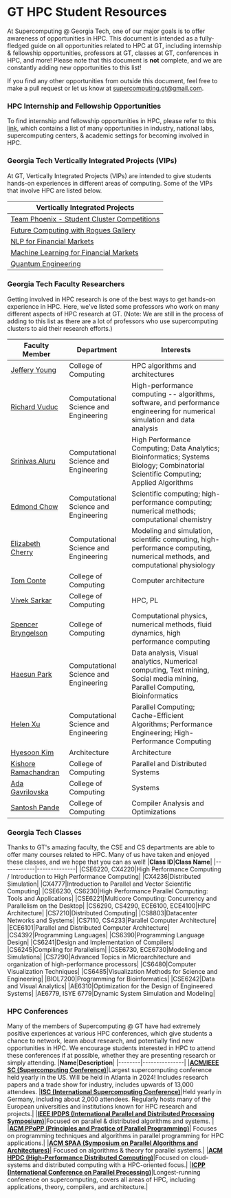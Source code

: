 # GT HPC Student Resources

At Supercomputing @ Georgia Tech, one of our major goals is to offer awareness of opportunities in HPC. This document is intended as a fully-fledged guide on all opportunities related to HPC at GT, including internship & fellowship opportunities, professors at GT, classes at GT, conferences in HPC, and more!
Please note that this document is **not** complete, and we are constantly adding new opportunities to this list! 

If you find any other opportunities from outside this document, feel free to make a pull request or let us know at supercomputing.gt@gmail.com.

### HPC Internship and Fellowship Opportunities
To find internship and fellowship opportunities in HPC, please refer to this [link](https://github.com/suco-gt/HPC-Internships), which contains a list of many opportunities in industry, national labs, supercomputing centers, & academic settings for becoming involved in HPC. 

### Georgia Tech Vertically Integrated Projects (VIPs)
At GT, Vertically Integrated Projects (VIPs) are intended to give students hands-on experiences in different areas of computing. Some of the VIPs that involve HPC are listed below. 

|**Vertically Integrated Projects**|
|----------------------------------|
|[Team Phoenix - Student Cluster Competitions](https://www.vip.gatech.edu/teams/vwp)|
|[Future Computing with Rogues Gallery](https://www.vip.gatech.edu/teams/vwa)|
|[NLP for Financial Markets ](https://www.vip.gatech.edu/teams/vxu)|
|[Machine Learning for Financial Markets](https://www.vip.gatech.edu/teams/vxv)|
|[Quantum Engineering](https://www.vip.gatech.edu/teams/vyc)|

### Georgia Tech Faculty Researchers
Getting involved in HPC research is one of the best ways to get hands-on experience in HPC. Here, we've listed some professors who work on many different aspects of HPC research at GT. (Note: We are still in the process of adding to this list as there are a lot of professors who use supercomputing clusters to aid their research efforts.)

|**Faculty Member**|**Department**|**Interests**|
|------------------|--------------|-------------|
|[Jeffery Young](https://jyoung3131.github.io)|College of Computing|HPC algorithms and architectures|
|[Richard Vuduc](https://vuduc.org/v2/)|Computational Science and Engineering|High-performance computing -- algorithms, software, and performance engineering for numerical simulation and data analysis|
|[Srinivas Aluru](https://faculty.cc.gatech.edu/~saluru/)|Computational Science and Engineering|High Performance Computing; Data Analytics; Bioinformatics; Systems Biology; Combinatorial Scientific Computing; Applied Algorithms|
|[Edmond Chow](https://faculty.cc.gatech.edu/~echow/)|Computational Science and Engineering|Scientific computing; high-performance computing; numerical methods; computational chemistry|
|[Elizabeth Cherry](https://faculty.cc.gatech.edu/~echerry/)|Computational Science and Engineering|Modeling and simulation, scientific computing, high-performance computing, numerical methods, and computational physiology|
|[Tom Conte](http://www.cc.gatech.edu/~conte)|College of Computing|Computer architecture|
|[Vivek Sarkar](https://habanero.cc.gatech.edu)|College of Computing|HPC, PL|
|[Spencer Bryngelson](https://comp-physics.group)|College of Computing|Computational physics, numerical methods, fluid dynamics, high performance computing|
|[Haesun Park](https://faculty.cc.gatech.edu/~hpark/)|Computational Science and Engineering|Data analysis, Visual analytics, Numerical computing, Text mining, Social media mining, Parallel Computing, Bioinformatics|
|[Helen Xu](https://itshelenxu.github.io)|Computational Science and Engineering|Parallel Computing; Cache-Efficient Algorithms; Performance Engineering; High-Performance Computing|
|[Hyesoon Kim](https://faculty.cc.gatech.edu/~hyesoon/)|Architecture|Architecture|
|[Kishore Ramachandran](http://www.cc.gatech.edu/~rama)|College of Computing|Parallel and Distributed Systems|
|[Ada Gavrilovska](http://www.cc.gatech.edu/~ada)|College of Computing|Systems|
|[Santosh Pande](https://sites.google.com/site/profsantoshpande/)|College of Computing|Compiler Analysis and Optimizations|

### Georgia Tech Classes 
Thanks to GT's amazing faculty, the CSE and CS departments are able to offer many courses related to HPC. Many of us have taken and enjoyed these classes, and we hope that you can as well!
|**Class ID**|**Class Name**|
|------------|--------------|
|CSE6220, CX4220|High Performance Computing / Introduction to High Performance Computing|
|CX4236|Distributed Simulation|
|CX4777|Introduction to Parallel and Vector Scientific Computing|
|CSE6230, CS6230|High Performance Parallel Computing: Tools and Applications|
|CSE6221|Multicore Computing: Concurrency and Parallelism on the Desktop|
|CS6290, CS4290, ECE6100, ECE4100|HPC Architecture|
|CS7210|Distributed Computing|
|CS8803|Datacenter Networks and Systems|
|CS7110, CS4233|Parallel Computer Architecture|
|ECE6101|Parallel and Distributed Computer Architecture|
|CS4392|Programming Languages|
|CS6390|Programming Language Design|
|CS6241|Design and Implementation of Compilers|
|CS6245|Compiling for Parallelism|
|CSE6730, ECE6730|Modeling and Simulations|
|CS7290|Advanced Topics in Microarchitecture and organization of high-performance processors|
|CS6480|Computer Visualization Techniques|
|CS6485|Visualization Methods for Science and Engineering|
|BIOL7200|Programming for Bioinformatics|
|CSE6242|Data and Visual Analytics|
|AE6310|Optimization for the Design of Engineered Systems|
|AE6779, ISYE 6779|Dynamic System Simulation and Modeling|

### HPC Conferences
Many of the members of Supercomputing @ GT have had extremely positive experiences at various HPC conferences, which give students a chance to network, learn about research, and potentially find new opportunities in HPC. We encourage students interested in HPC to attend these conferences if at possible, whether they are presenting research or simply attending. 
|**Name**|**Description**|
|--------|---------------|
|**[ACM/IEEE SC (Supercomputing Conference)](https://supercomputing.org)**|Largest supercomputing conference held yearly in the US. Will be held in Atlanta in 2024! Includes research papers and a trade show for industry, includes upwards of 13,000 attendees.
|**[ISC (International Supercomputing Conference)](https://www.isc-hpc.com/)**|Held yearly in Germany, including about 2,000 attendees. Regularly hosts many of the European universities and institutions known for HPC research and projects.|
|**[IEEE IPDPS (International Parallel and Distributed Processing Symposium)](ipdps.org)**|Focused on parallel & distributed algorithms and systems. |
|**[ACM PPoPP (Principles and Practice of Parallel Programming)](https://dl.acm.org/conference/ppopp)**| Focuses on programming techniques and algorithms in parallel programming for HPC applications.|
|**[ACM SPAA (Symposium on Parallel Algorithms and Architectures)](https://spaa.acm.org/)**| Focused on algorithms & theory for parallel systems.|
|**[ACM HPDC (High-Performance Distributed Computing)](https://dl.acm.org/conference/hpdc)**|Focused on cloud-systems and distributed computing with a HPC-oriented focus.|
|**[ICPP (International Conference on Parallel Processing)](http://icpp23.sci.utah.edu/)**|Longest-running conference on supercomputing, covers all areas of HPC, including applications, theory, compilers, and architecture.|
